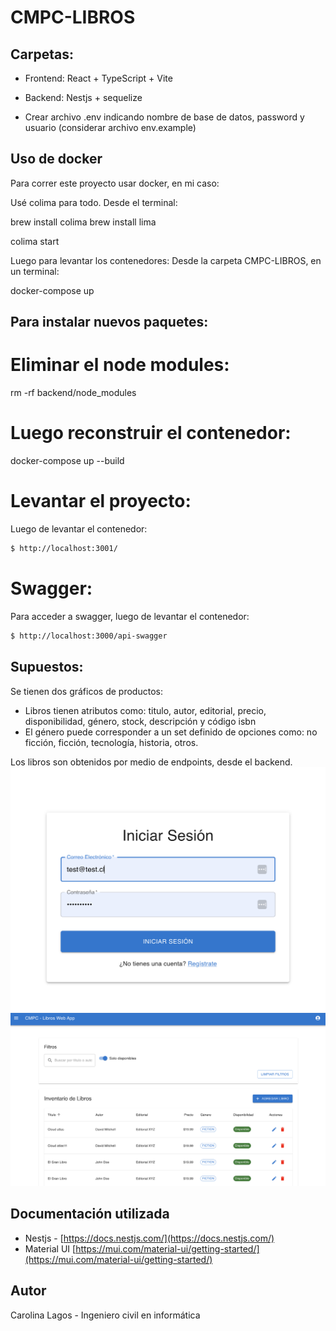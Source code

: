 # CMPC-LIBROS

## Carpetas:

- Frontend: React + TypeScript + Vite

- Backend: Nestjs + sequelize
- Crear archivo .env indicando nombre de base de datos, password y usuario (considerar archivo env.example)

## Uso de docker

Para correr este proyecto usar docker, en mi caso:

Usé colima para todo.
Desde el terminal:

brew install colima
brew install lima

colima start

Luego para levantar los contenedores:
Desde la carpeta CMPC-LIBROS, en un terminal:

docker-compose up

## Para instalar nuevos paquetes:

# Eliminar el node modules:

rm -rf backend/node_modules

# Luego reconstruir el contenedor:

docker-compose up --build

# Levantar el proyecto:

Luego de levantar el contenedor:

```bash
$ http://localhost:3001/
```

# Swagger:

Para acceder a swagger, luego de levantar el contenedor:

```bash
$ http://localhost:3000/api-swagger
```

## Supuestos:

Se tienen dos gráficos de productos:

- Libros tienen atributos como: titulo, autor, editorial, precio, disponibilidad, género, stock, descripción y código isbn
- El género puede corresponder a un set definido de opciones como: no ficción, ficción, tecnología, historia, otros.

Los libros son obtenidos por medio de endpoints, desde el backend.
![Graficos](img1.png)
![Tabla](img2.png)

## Documentación utilizada

- Nestjs - [https://docs.nestjs.com/](https://docs.nestjs.com/)
- Material UI [https://mui.com/material-ui/getting-started/](https://mui.com/material-ui/getting-started/)

## Autor

Carolina Lagos - Ingeniero civil en informática
